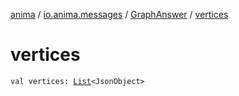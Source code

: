 [anima](../../index.md) / [io.anima.messages](../index.md) / [GraphAnswer](index.md) / [vertices](./vertices.md)

# vertices

`val vertices: `[`List`](https://kotlinlang.org/api/latest/jvm/stdlib/kotlin.collections/-list/index.html)`<JsonObject>`